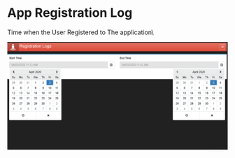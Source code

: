 # App Registration Log

Time when the User Registered to The application\

![](../../.gitbook/assets/image%20%28104%29.png)

